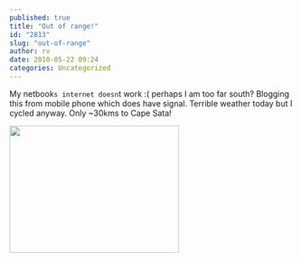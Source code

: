 ```yaml
---
published: true
title: "Out of range!"
id: "2813"
slug: "out-of-range"
author: rv
date: 2010-05-22 09:24
categories: Uncategorized
---
```

My netbook`s internet doesn`t work :( perhaps I am too far south? Blogging this from mobile phone which does have signal. Terrible weather today but I cycled anyway. Only ~30kms to Cape Sata!

<a href="https://s3.amazonaws.com/cfwblog/uploads/2010/05/ts2b0532.jpg"><img src="https://s3.amazonaws.com/cfwblog/uploads/2010/05/ts2b0532.jpg?w=300" alt="" title="TS2B0532" width="300" height="225" class="alignnone size-medium wp-image-2814" /></a>